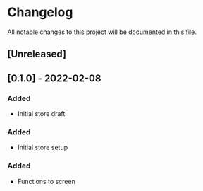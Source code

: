 # Changelog

All notable changes to this project will be documented in this file.

## [Unreleased]

## [0.1.0] - 2022-02-08

### Added
- Initial store draft

### Added
- Initial store setup

### Added
- Functions to screen

